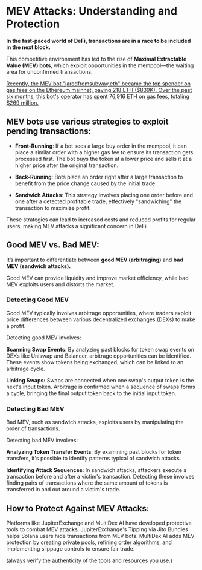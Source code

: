 
# MEV Attacks: Understanding and Protection



**In the fast-paced world of DeFi, transactions are in a race to be included in the next block.**

  

This competitive environment has led to the rise of **Maximal Extractable Value (MEV) bots**, which exploit opportunities in the mempool—the waiting area for unconfirmed transactions.

  

[Recently, the MEV bot "jaredfromsubway.eth" became the top spender on gas fees on the Ethereum mainnet, paying 218 ETH ($839K). Over the past six months, this bot's operator has spent 76,916 ETH on gas fees, totaling $269 million.](https://t.me/cointelegraph/54166)

  

  

## MEV bots use various strategies to exploit pending transactions:

-   **Front-Running**: If a bot sees a large buy order in the mempool, it can place a similar order with a higher gas fee to ensure its transaction gets processed first. The bot buys the token at a lower price and sells it at a higher price after the original transaction.
    
-   **Back-Running**: Bots place an order right after a large transaction to benefit from the price change caused by the initial trade.
    
-   **Sandwich Attacks**: This strategy involves placing one order before and one after a detected profitable trade, effectively "sandwiching" the transaction to maximize profit.
    

These strategies can lead to increased costs and reduced profits for regular users, making MEV attacks a significant concern in DeFi.

  

  

## Good MEV vs. Bad MEV:

It’s important to differentiate between **good MEV (arbitraging)** and **bad MEV (sandwich attacks).**

Good MEV can provide liquidity and improve market efficiency, while bad MEV exploits users and distorts the market.

  

### Detecting Good MEV

Good MEV typically involves arbitrage opportunities, where traders exploit price differences between various decentralized exchanges (DEXs) to make a profit.

  

Detecting good MEV involves:

**Scanning Swap Events**: By analyzing past blocks for token swap events on DEXs like Uniswap and Balancer, arbitrage opportunities can be identified. These events show tokens being exchanged, which can be linked to an arbitrage cycle.

**Linking Swaps:** Swaps are connected when one swap's output token is the next's input token. Arbitrage is confirmed when a sequence of swaps forms a cycle, bringing the final output token back to the initial input token.

  

### Detecting Bad MEV

Bad MEV, such as sandwich attacks, exploits users by manipulating the order of transactions.

  

Detecting bad MEV involves:

**Analyzing Token Transfer Events**: By examining past blocks for token transfers, it's possible to identify patterns typical of sandwich attacks.

**Identifying Attack Sequences**: In sandwich attacks, attackers execute a transaction before and after a victim's transaction. Detecting these involves finding pairs of transactions where the same amount of tokens is transferred in and out around a victim's trade.

  

  

## How to Protect Against MEV Attacks:

Platforms like JupiterExchange and MultiDex AI have developed protective tools to combat MEV attacks. JupiterExchange's Tipping via Jito Bundles helps Solana users hide transactions from MEV bots. MultiDex AI adds MEV protection by creating private pools, refining order algorithms, and implementing slippage controls to ensure fair trade.

(always verify the authenticity of the tools and resources you use.)